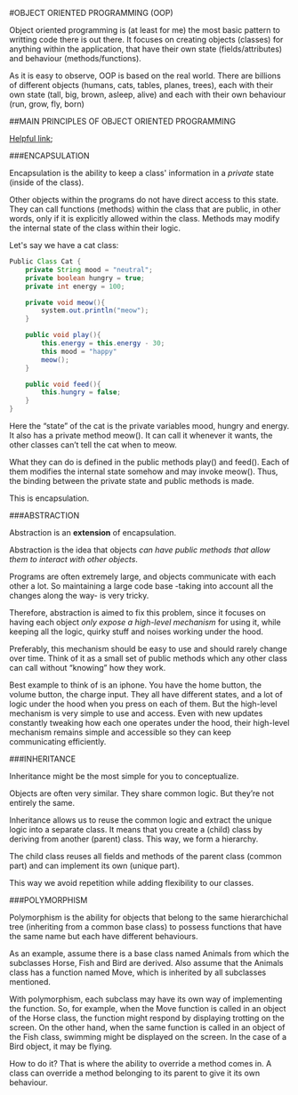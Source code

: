 #OBJECT ORIENTED PROGRAMMING (OOP)

Object oriented programming is (at least for me) the most basic pattern to writting code there is out there. It focuses on creating objects (classes) for anything within the application, that have their own state (fields/attributes) and behaviour (methods/functions).

As it is easy to observe, OOP is based on the real world. There are billions of different objects (humans, cats, tables, planes, trees), each with their own state (tall, big, brown, asleep, alive) and each with their own behaviour (run, grow, fly, born)

##MAIN PRINCIPLES OF OBJECT ORIENTED PROGRAMMING

[Helpful link]("https://medium.freecodecamp.org/object-oriented-programming-concepts-21bb035f7260");

###ENCAPSULATION

Encapsulation is the ability to keep a class' information in a *private* state (inside of the class). 

Other objects within the programs do not have direct access to this state. They can call functions (methods) within the class that are public, in other words, only if it is explicitly allowed within the class. Methods may modify the internal state of the class within their logic. 

Let's say we have a cat class:

```java
Public Class Cat {
	private String mood = "neutral";
	private boolean hungry = true;
	private int energy = 100;

	private void meow(){
		system.out.println("meow");
	} 

	public void play(){
		this.energy = this.energy - 30;
		this mood = "happy" 
		meow();
	}

	public void feed(){
		this.hungry = false;
	}
}
```
Here the “state” of the cat is the private variables mood, hungry and energy. It also has a private method meow(). It can call it whenever it wants, the other classes can’t tell the cat when to meow.

What they can do is defined in the public methods play() and feed(). Each of them modifies the internal state somehow and may invoke meow(). Thus, the binding between the private state and public methods is made.

This is encapsulation.


###ABSTRACTION

Abstraction is an **extension** of encapsulation. 

Abstraction is the idea that objects *can have public methods that allow them to interact with other objects*.

Programs are often extremely large, and objects communicate with each other a lot. So maintaining a large code base -taking into account all the changes along the way- is very tricky.

Therefore, abstraction is aimed to fix this problem, since it focuses on having each object *only expose a high-level mechanism* for using it, while keeping all the logic, quirky stuff and noises working under the hood. 

Preferably, this mechanism should be easy to use and should rarely change over time. Think of it as a small set of public methods which any other class can call without “knowing” how they work.

Best example to think of is an iphone. You have the home button, the volume button, the charge input. They all have different states, and a lot of logic under the hood when you press on each of them. But the high-level mechanism is very simple to use and access. Even with new updates constantly tweaking how each one operates under the hood, their high-level mechanism remains simple and accessible so they can keep communicating efficiently.


###INHERITANCE

Inheritance might be the most simple for you to conceptualize.

Objects are often very similar. They share common logic. But they’re not entirely the same.

Inheritance allows us to reuse the common logic and extract the unique logic into a separate class. It means that you create a (child) class by deriving from another (parent) class. This way, we form a hierarchy.

The child class reuses all fields and methods of the parent class (common part) and can implement its own (unique part).

This way we avoid repetition while adding flexibility to our classes.


###POLYMORPHISM

Polymorphism is the ability for objects that belong to the same hierarchichal tree (inheriting from a common base class) to possess functions that have the same name but each have different behaviours.

As an example, assume there is a base class named Animals from which the subclasses Horse, Fish and Bird are derived. Also assume that the Animals class has a function named Move, which is inherited by all subclasses mentioned.

With polymorphism, each subclass may have its own way of implementing the function. So, for example, when the Move function is called in an object of the Horse class, the function might respond by displaying trotting on the screen. On the other hand, when the same function is called in an object of the Fish class, swimming might be displayed on the screen. In the case of a Bird object, it may be flying.

How to do it? That is where the ability to override a method comes in. A class can override a method belonging to its parent to give it its own behaviour.